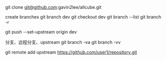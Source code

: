 git clone git@github.com:gavin2lee/allcube.git

create branches
git branch dev
git checkout dev
git branch --list
git branch -r


git push --set-upstream origin dev

分支、远程分支、upstream
git branch -va
git branch -vv

git remote add upstream https://github.com/user1/repository.git
